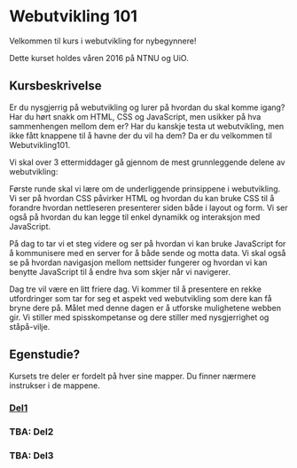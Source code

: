 # Webutvikling 101

Velkommen til kurs i webutvikling for nybegynnere!

Dette kurset holdes våren 2016 på NTNU og UiO.

## Kursbeskrivelse

Er du nysgjerrig på webutvikling og lurer på hvordan du skal komme igang? Har du
hørt snakk om HTML, CSS og JavaScript, men usikker på hva sammenhengen mellom
dem er? Har du kanskje testa ut webutvikling, men ikke fått knappene til å havne
der du vil ha dem? Da er du velkommen til Webutvikling101.

Vi skal over 3 ettermiddager gå gjennom de mest grunnleggende delene av
webutvikling:

Første runde skal vi lære om de underliggende prinsippene i webutvikling. Vi ser
på hvordan CSS påvirker HTML og hvordan du kan bruke CSS til å forandre hvordan
nettleseren presenterer siden både i layout og form. Vi ser også på hvordan du
kan legge til enkel dynamikk og interaksjon med JavaScript.

På dag to tar vi et steg videre og ser på hvordan vi kan bruke JavaScript for å
kommunisere med en server for å både sende og motta data. Vi skal også se på
hvordan navigasjon mellom nettsider fungerer og hvordan vi kan benytte
JavaScript til å endre hva som skjer når vi navigerer.

Dag tre vil være en litt friere dag. Vi kommer til å presentere en rekke
utfordringer som tar for seg et aspekt ved webutvikling som dere kan få bryne
dere på. Målet med denne dagen er å utforske mulighetene webben gir. Vi stiller
med spisskompetanse og dere stiller med nysgjerrighet og ståpå-vilje.

## Egenstudie?

Kursets tre deler er fordelt på hver sine mapper. Du finner nærmere instrukser i
de mappene.

### [Del1](https://github.com/bekk/webutvikling101/tree/master/del1)

### TBA: Del2

### TBA: Del3
